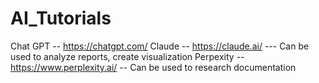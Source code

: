 # AI_Tutorials

Chat GPT -- https://chatgpt.com/
Claude -- https://claude.ai/  --- Can be used to analyze reports, create visualization 
Perpexity -- https://www.perplexity.ai/  -- Can be used to research documentation 
